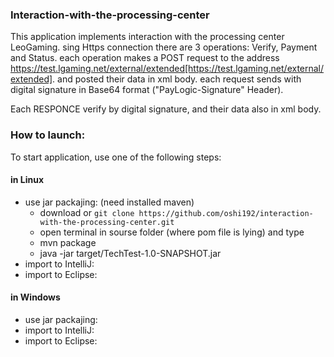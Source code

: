 ### Interaction-with-the-processing-center
This application implements interaction with the processing center LeoGaming.
sing Https connection
there are 3 operations: Verify, Payment and Status.
each operation makes a POST request to the address https://test.lgaming.net/external/extended[https://test.lgaming.net/external/extended]. and posted their data in xml body.
each request sends with digital signature in Base64 format ("PayLogic-Signature" Header).

Each RESPONCE verify by digital signature, and their data also in xml body.


### How to launch:
To start application, use one of the following steps:
#### in Linux
 - use jar packajing: (need installed maven) 
    - download or ```git clone https://github.com/oshi192/interaction-with-the-processing-center.git```
    - open terminal in sourse folder (where pom file is lying) and type
    - mvn package
    - java -jar target/TechTest-1.0-SNAPSHOT.jar  
 - import to IntelliJ: 
 - import to Eclipse: 
#### in Windows
 - use jar packajing:
 - import to IntelliJ: 
 - import to Eclipse: 

